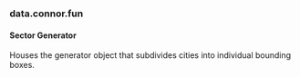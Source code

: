 ### data.conn**o**r.fun



#### Sector Generator

Houses the generator object that subdivides cities into individual bounding boxes.
